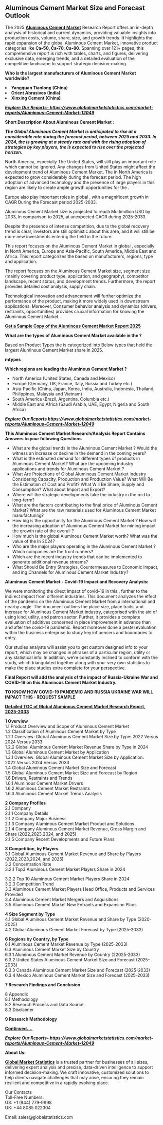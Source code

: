 <h2>Aluminous Cement Market Size and Forecast Outlook</h2><p>The 2025 <strong><a href="https://www.globalmarketstatistics.com/market-reports/Aluminous-Cement-Market-12049">Aluminous Cement Market</a></strong> Research Report offers an in-depth analysis of historical and current dynamics, providing valuable insights into production costs, volume, share, size, and growth trends. It highlights the rapid expansion of the global Aluminous Cement Market, innovative product categories like <strong>Ca-50, Ca-70, Ca-80</strong>. Spanning over 121+ pages, this comprehensive report is rich with tables, charts, and figures, delivering exclusive data, emerging trends, and a detailed evaluation of the competitive landscape to support strategic decision-making.</p><p><strong>Who is the largest manufacturers of Aluminous Cement Market worldwide?</strong></p><p><strong><li>Yangquan Tianlong (China)<li>Orient Abrasives (India)<li>Xinxing Cement (China)</strong></p><p><strong><em><a href="https://www.globalmarketstatistics.com/market-reports/Aluminous-Cement-Market-12049">Explore Our Reports-&nbsp;https://www.globalmarketstatistics.com/market-reports/Aluminous-Cement-Market-12049</a></em></strong></p><p><strong>Short Description About Aluminous Cement Market :</strong></p><p><strong><em>The Global Aluminous Cement Market is anticipated to rise at a considerable rate during the forecast period, between 2025 and 2033. In 2024, the is growing at a steady rate and with the rising adoption of strategies by key players, the is expected to rise over the projected horizon.</em></strong></p><p>North America, especially The United States, will still play an important role which cannot be ignored. Any changes from United States might affect the development trend of Aluminous Cement Market. The in North America is expected to grow considerably during the forecast period. The high adoption of advanced technology and the presence of large players in this region are likely to create ample growth opportunities for the .</p><p>Europe also play important roles in global , with a magnificent growth in CAGR During the Forecast period 2025-2033.</p><p>Aluminous Cement Market size is projected to reach Multimillion USD by 2033, In comparison to 2025, at unexpected CAGR during 2025-2033.</p><p>Despite the presence of intense competition, due to the global recovery trend is clear, investors are still optimistic about this area, and it will still be more new investments entering the field in the future.</p><p>This report focuses on the Aluminous Cement Market in global , especially in North America, Europe and Asia-Pacific, South America, Middle East and Africa. This report categorizes the based on manufacturers, regions, type and application.</p><p>The report focuses on the Aluminous Cement Market size, segment size (mainly covering product type, application, and geography), competitor landscape, recent status, and development trends. Furthermore, the report provides detailed cost analysis, supply chain.</p><p>Technological innovation and advancement will further optimize the performance of the product, making it more widely used in downstream applications. Moreover, Consumer behavior analysis and dynamics (drivers, restraints, opportunities) provides crucial information for knowing the Aluminous Cement Market .</p><p><strong><a href="https://www.globalmarketstatistics.com/market-reports/Aluminous-Cement-Market-12049">Get a Sample Copy of the Aluminous Cement Market Report 2025</a></strong></p><p><strong>What are the types of Aluminous Cement Market available in the ?</strong></p><p>Based on Product Types the is categorized into Below types that held the largest Aluminous Cement Market share in 2025.</p><p><strong>mtypes</strong></p><p><strong>Which regions are leading the Aluminous Cement Market ?</strong></p><ul><li>North America (United States, Canada and Mexico)</li><li>Europe (Germany, UK, France, Italy, Russia and Turkey etc.)</li><li>Asia-Pacific (China, Japan, Korea, India, Australia, Indonesia, Thailand, Philippines, Malaysia and Vietnam)</li><li>South America (Brazil, Argentina, Columbia etc.)</li><li>Middle East and Africa (Saudi Arabia, UAE, Egypt, Nigeria and South Africa)</li></ul><p><strong><em><a href="https://www.globalmarketstatistics.com/market-reports/Aluminous-Cement-Market-12049">Explore Our Reports https://www.globalmarketstatistics.com/market-reports/Aluminous-Cement-Market-12049</a></em></strong></p><p><strong>This Aluminous Cement Market Research/Analysis Report Contains Answers to your following Questions</strong></p><ul><li>What are the global trends in the Aluminous Cement Market ? Would the witness an increase or decline in the demand in the coming years?</li><li>What is the estimated demand for different types of products in Aluminous Cement Market? What are the upcoming industry applications and trends for Aluminous Cement Market ?</li><li>What Are Projections of Global Aluminous Cement Market Industry Considering Capacity, Production and Production Value? What Will Be the Estimation of Cost and Profit? What Will Be Share, Supply and Consumption? What about Import and Export?</li><li>Where will the strategic developments take the industry in the mid to long-term?</li><li>What are the factors contributing to the final price of Aluminous Cement Market? What are the raw materials used for Aluminous Cement Market manufacturing?</li><li>How big is the opportunity for the Aluminous Cement Market ? How will the increasing adoption of Aluminous Cement Market for mining impact the growth rate of the overall ?</li><li>How much is the global Aluminous Cement Market worth? What was the value of the In 2024?</li><li>Who are the major players operating in the Aluminous Cement Market ? Which companies are the front runners?</li><li>Which are the recent industry trends that can be implemented to generate additional revenue streams?</li><li>What Should Be Entry Strategies, Countermeasures to Economic Impact, and ing Channels for Aluminous Cement Market Industry?</li></ul><p><strong>Aluminous Cement Market - Covid-19 Impact and Recovery Analysis:</strong></p><p>We were monitoring the direct impact of covid-19 in this , further to the indirect impact from different industries. This document analyzes the effect of the pandemic on the Aluminous Cement Market from a international and nearby angle. The document outlines the place size, place traits, and increase for Aluminous Cement Market industry, categorised with the aid of using kind, utility, and patron sector. Further, it provides a complete evaluation of additives concerned in place improvement in advance than and after the covid-19 pandemic. Report moreover done a pestel evaluation within the business enterprise to study key influencers and boundaries to entry.</p><p>Our studies analysts will assist you to get custom designed info to your report, which may be changed in phrases of a particular region, utility or any statistical info. In addition, we're constantly inclined to conform with the study, which triangulated together along with your very own statistics to make the place studies extra complete for your perspective.</p><p><strong>Final Report will add the analysis of the impact of Russia-Ukraine War and COVID-19 on this Aluminous Cement Market Industry.</strong></p><p><strong>TO KNOW HOW COVID-19 PANDEMIC AND RUSSIA UKRAINE WAR WILL IMPACT THIS - REQUEST SAMPLE</strong></p><p><strong><a href="https://www.globalmarketstatistics.com/market-reports/Aluminous-Cement-Market-12049">Detailed TOC of Global Aluminous Cement Market Research Report, 2025-2033</a></strong></p><p><strong>1 Overview</strong><br /> 1.1 Product Overview and Scope of Aluminous Cement Market<br /> 1.2 Classification of Aluminous Cement Market by Type<br /> 1.2.1 Overview: Global Aluminous Cement Market Size by Type: 2022 Versus 2024 Versus 2033<br /> 1.2.2 Global Aluminous Cement Market Revenue Share by Type in 2024<br /> 1.3 Global Aluminous Cement Market by Application<br /> 1.3.1 Overview: Global Aluminous Cement Market Size by Application: 2022&nbsp;Versus 2024 Versus 2033<br /> 1.4 Global Aluminous Cement Market Size and Forecast<br /> 1.5 Global Aluminous Cement Market Size and Forecast by Region<br /> 1.6 Drivers, Restraints and Trends<br /> 1.6.1 Aluminous Cement Market Drivers<br /> 1.6.2 Aluminous Cement Market Restraints<br /> 1.6.3 Aluminous Cement Market Trends Analysis</p><p><strong>2 Company Profiles</strong><br /> 2.1 Company<br /> 2.1.1 Company Details<br /> 2.1.2 Company Major Business<br /> 2.1.3 Company Aluminous Cement Market Product and Solutions<br /> 2.1.4 Company Aluminous Cement Market Revenue, Gross Margin and Share (2022,2023,2024, and 2025)<br /> 2.1.5 Company Recent Developments and Future Plans</p><p><strong>3 Competition, by Players</strong><br /> 3.1 Global Aluminous Cement Market Revenue and Share by Players (2022,2023,2024, and 2025)<br /> 3.2 Concentration Rate<br /> 3.2.1 Top3 Aluminous Cement Market Players Share in 2024</p><p>3.2.2 Top 10 Aluminous Cement Market Players Share in 2024<br /> 3.2.3 Competition Trend<br /> 3.3 Aluminous Cement Market Players Head Office, Products and Services Provided<br /> 3.4 Aluminous Cement Market Mergers and Acquisitions<br /> 3.5 Aluminous Cement Market New Entrants and Expansion Plans</p><p><strong>4 Size Segment by Type</strong><br /> 4.1 Global Aluminous Cement Market Revenue and Share by Type (2020-2025)<br /> 4.2 Global Aluminous Cement Market Forecast by Type (2025-2033)</p><p><strong>6 Regions by Country, by Type</strong><br /> 6.1 Aluminous Cement Market Revenue by Type (2025-2033)<br /> 6.3 Aluminous Cement Market Size by Country<br /> 6.3.1 Aluminous Cement Market Revenue by Country (22025-2033)<br /> 6.3.2 United States Aluminous Cement Market Size and Forecast (2025-2033)<br /> 6.3.3 Canada Aluminous Cement Market Size and Forecast (2025-2033)<br /> 6.3.4 Mexico Aluminous Cement Market Size and Forecast (2025-2033)</p><p><strong>7 Research Findings and Conclusion</strong></p><p>8 Appendix<br /> 8.1 Methodology<br /> 8.2 Research Process and Data Source<br /> 8.3 Disclaimer</p><p><strong>9 Research Methodology</strong></p><p><strong><a href="https://www.globalmarketstatistics.com/market-reports/Aluminous-Cement-Market-12049">Continued&hellip;.</a></strong></p><p><strong><em><a href="https://www.globalmarketstatistics.com/market-reports/Aluminous-Cement-Market-12049">Explore Our Reports-&nbsp;https://www.globalmarketstatistics.com/market-reports/Aluminous-Cement-Market-12049</a></em></strong></p><p><strong>About Us:</strong></p><p><strong><a href="https://www.globalmarketstatistics.com/">Global Market Statistics</a></strong> is a trusted partner for businesses of all sizes, delivering expert analysis and precise, data-driven intelligence to support informed decision-making. We craft innovative, customized solutions to help clients navigate challenges that may arise, ensuring they remain resilient and competitive in a rapidly evolving place.</p><p>Our Contacts<br /> Toll-Free Numbers:<br /> US: +1 (844) 779-9998<br /> UK: +44 8085 022304</p><p>Email: sales@globalstatistics.com</p>
